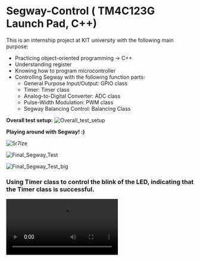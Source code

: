 # Segway-Control ( TM4C123G Launch Pad, C++)
This is an internship project at KIT university with the following main purpose:

* Practicing object-oriented programming &rarr; C++
* Understanding register
* Knowing how to program microcontroller
* Controlling Segway with the following function parts:
  * General Purpose Input/Output: GPIO class
  * Timer: Timer class
  * Analog-to-Digital Converter: ADC class
  * Pulse-Width Modulation: PWM class
  * Segway Balancing Control: Balancing Class


**Overall test setup:**
![Overall_test_setup](https://user-images.githubusercontent.com/63096297/138184679-d918ad87-f123-4692-9914-ed213fd24f4a.jpg)


**Playing around with Segway! :)**

![5r7lze](https://user-images.githubusercontent.com/63096297/138186086-e225f0de-8d3c-4c2a-af8a-bcfbfdbf88c2.gif)


![Final_Segway_Test](https://user-images.githubusercontent.com/63096297/138185923-66472171-fc90-43e0-83d3-8d091f1150bf.gif)


![Final_Segway_Test_big](https://user-images.githubusercontent.com/63096297/138185947-662f4a45-4f51-42e6-afa1-a81c8151b2de.gif)



### Using Timer class to control the blink of the LED, indicating that the Timer class is successful.
![Timer Control 1](https://github.com/PingCheng-Wei/Segway-Control/tree/main/assets/Timer_control-1.mp4)
